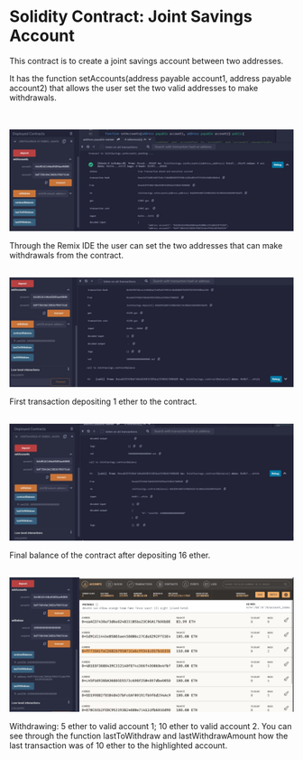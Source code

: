 # Solidity Contract: Joint Savings Account

This contract is to create a joint savings account between two addresses. 

It has the function setAccounts(address payable account1, address payable account2) that allows the user set the two valid addresses to make withdrawals. 
<br>
<br>
<br>
<p align='center'> <img src='Execution_Results/picture_setAccounts.JPG'></p>
Through the Remix IDE the user can set the two addresses that can make withdrawals from the contract. 
 <br>
 <br>
<p align='center'> <img src='Execution_Results/picture_1ether.JPG'></p>
First transaction depositing 1 ether to the contract.
<br>
<br>
<p align='center'> <img src='Execution_Results/picture_final balance.JPG'></p>
Final balance of the contract after depositing 16 ether.
<br>
<br>
<p align='center'> <img src='Execution_Results/picture_final state.JPG'></p>
Withdrawing: 5 ether to valid account 1; 10 ether to valid account 2.
You can see through the function lastToWithdraw and lastWithdrawAmount how the last transaction was of 10 ether to the highlighted account. 



